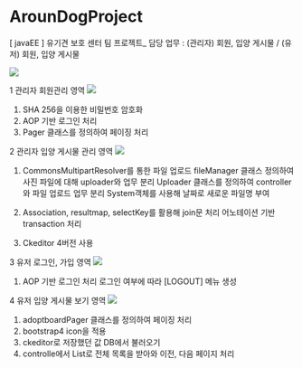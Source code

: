 # ArounDogProject
[ javaEE ] 유기견 보호 센터 팀 프로젝트_ 담당 업무 : (관리자) 회원, 입양 게시물 / (유저) 회원, 입양 게시물 


<img src="https://postfiles.pstatic.net/MjAxOTA1MDhfMTY2/MDAxNTU3MjQxMzc5NDk2.HxAgqP2dJOv36ksHMjRP7zJmwUAbmn9mkPTBvegNHC0g.-bXVi1dEyOUHvpJdaetlrKOIC9BCiFi9b1_Pfxfhhbsg.PNG.kwjing93/AROUNDOG_1.png?type=w966">


1 관리자 회원관리 영역
<img src="https://postfiles.pstatic.net/MjAxOTA1MDhfMTM4/MDAxNTU3MzE4Njk5OTU0.R13Ja4s9Y3fe82S4b1qand8Th4-AkCasVn_NvuxMGfog.TyCuPmlqTwUzjYhxKft1GeGYGipRP9a4gHXLPZZzVLog.PNG.kwjing93/AROUNDOG_2-1.png?type=w966">

1) SHA 256을 이용한 비밀번호 암호화
2) AOP 기반 로그인 처리
3) Pager 클래스를 정의하여 페이징 처리



2 관리자 입양 게시물 관리 영역
<img src="https://postfiles.pstatic.net/MjAxOTA1MDhfMTA2/MDAxNTU3MzE4NzE3MTI2.E4BRZyP0BFfoopz6dG9Y3g6cv_DuFF6h2Wfj6PG32u4g.dAp53xEeJe3OdGwUvfJAE1hodg3bVM5PpMPh9C1MwPog.PNG.kwjing93/AROUNDOG_3-1.png?type=w966">

1) CommonsMultipartResolver를 통한 파일 업로드
   fileManager 클래스 정의하여 사진 파일에 대해 uploader와 업무 분리
   Uploader 클래스를 정의하여 controller와 파일 업로드 업무 분리
   System객체를 사용해 날짜로 새로운 파일명 부여

2) Association, resultmap, selectKey를 활용해 join문 처리
   어노테이션 기반 transaction 처리

3) Ckeditor 4버전 사용



3 유저 로그인, 가입 영역
<img src="https://postfiles.pstatic.net/MjAxOTA1MDhfMjA0/MDAxNTU3MzE4NzE5NjUz.FPY7hvpKOFmYhzvXipDuRa3AcybZ9kKnIUQm2ph8coMg.vO_75keBF2nAiA3WW9EEdY7M0RdwVtm7vT4P1xQPhIwg.PNG.kwjing93/AROUNDOG_4-1.png?type=w966">

1) AOP 기반 로그인 처리
  로그인 여부에 따라 [LOGOUT] 메뉴 생성



4 유저 입양 게시물 보기 영역
<img src="https://postfiles.pstatic.net/MjAxOTA1MDhfMTc4/MDAxNTU3MzE4NzIxNjg2.db-MH4uL5r3HvB_4EIjes8AO51g18wEAvsmLeUdxpfYg.KKuNYfm8Mtu04T9iVaIiXzzco9daebP4riw-HPB0ekUg.PNG.kwjing93/AROUNDOG_5-1.png?type=w966">

1) adoptboardPager 클래스를 정의하여 페이징 처리
2) bootstrap4 icon을 적용
3) ckeditor로 저장했던 값 DB에서 불러오기
4) controlle에서 List로 전체 목록을 받아와 이전, 다음 페이지 처리


